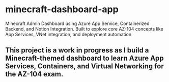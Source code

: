 # minecraft-dashboard-app
Minecraft Admin Dashboard using Azure App Service, Containerized Backend, and Notion Integration. Built to explore core AZ-104 concepts like App Services, VNet integration, and deployment automation


## This project is a work in progress as I build a Minecraft-themed dashboard to learn Azure App Services, Containers, and Virtual Networking for the AZ-104 exam.


